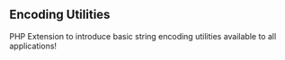 Encoding Utilities
---

PHP Extension to introduce basic string encoding utilities available to all applications!
